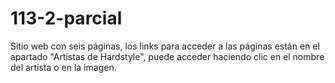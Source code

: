 # 113-2-parcial
Sitio web con seis páginas, los links para acceder a las páginas están en el apartado "Artistas de Hardstyle", puede acceder haciendo clic en el nombre del artista o en la imagen.
